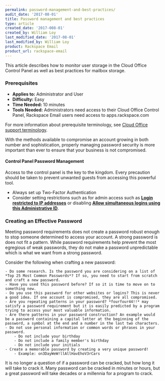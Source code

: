 ```yaml
---
permalink: password-management-and-best-practices/
audit_date: '2017-08-01'
title: Password management and best practices
type: article
created_date: '2017-008-01'
created_by: William Loy
last_modified_date: '2017-08-01'
last_modified_by: William Loy
product: Rackspace Email
product_url: rackspace-email
---
```


This article describes how to monitor user storage in the Cloud Office Control Panel as well as best practices for mailbox storage.

### Prerequisites

- **Applies to:** Administrator and User
- **Difficulty:** Easy
- **Time Needed:** 10 minutes
- **Tools Needed:** Administrators need access to their Cloud Office Control Panel, Rackspace Email users need access to apps.rackspace.com

For more information about prerequisite terminology, see [Cloud Office support terminology](/how-to/cloud-office-support-terminology).

With the methods available to compromise an account growing in both number and sophistication, properly managing password security is more important
than ever to ensure that your business is not compromised.


#### Control Panel Password Management

Access to the control panel is the key to the kingdom. Every precaution should be taken to prevent unwanted guests from accessing this powerful tool.

- Always set up Two-Factor Authentication
- Consider setting restrictions such as for admin access such as [**Login restricted to IP addresses**](/how-to/manage-email-administrators-with-the-cloud-office-control-panel/) or disabling [**Allow simultaneous logins using this Administrative ID**](/how-to/manage-email-administrators-with-the-cloud-office-control-panel/).


### Creating an Effective Password

Meeting password requirements does not create a password robust enough to stop someone determined to access your account. A strong password is does not fit a pattern. While password requirements help prevent the most egregious of weak passwords, they do not make a password unpredictable which is what we want from a strong password.

Consider the following when crafting a new password:

    - Do some research. Is the password you are considering on a list of *Top 25 Most Common Passwords*? If so, you need to start from scratch and craft a new password.
    - Have you used this password before? If so it is time to move on to something new.
    - Do you use this password for other websites or logins? This is never a good idea. If one account is compromised, they are all compromised.
    - Are you repeating patterns in your password? *fourfour44!!* may satisfy a password requirement but it is easily predicted by a program trying to access your most valuable information.
    - Are there patterns in your password construction? An example would be a password containing a capital letter at the beginning of the password, a symbol at the end and a number in the last two characters.
    - Do not use personal information or common words or phrases in your password.
        - Do not include your birthday
        - Do not include a family member's birthday
        - Do not include your initials
    - Create a memorable password by creating a very unique password!
        - Example: on3DayWeW!llAllHavEhoV3rCars

It is no longer a question of if a password can be cracked, but how long it will take to crack it. Many password can be cracked in minutes or hours, but a great password will take decades or a millennia for a program to crack.
